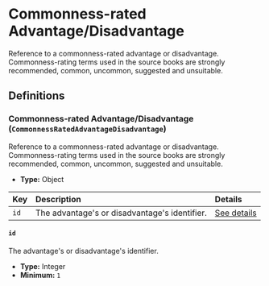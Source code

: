 # Commonness-rated Advantage/Disadvantage

Reference to a commonness-rated advantage or disadvantage. Commonness-rating terms used in the source books are strongly recommended, common, uncommon, suggested and unsuitable.

## Definitions

### <a name="CommonnessRatedAdvantageDisadvantage"></a> Commonness-rated Advantage/Disadvantage (`CommonnessRatedAdvantageDisadvantage`)

Reference to a commonness-rated advantage or disadvantage. Commonness-rating terms used in the source books are strongly recommended, common, uncommon, suggested and unsuitable.

- **Type:** Object

Key | Description | Details
:-- | :-- | :--
`id` | The advantage's or disadvantage's identifier. | <a href="#CommonnessRatedAdvantageDisadvantage/id">See details</a>

#### <a name="CommonnessRatedAdvantageDisadvantage/id"></a> `id`

The advantage's or disadvantage's identifier.

- **Type:** Integer
- **Minimum:** `1`
